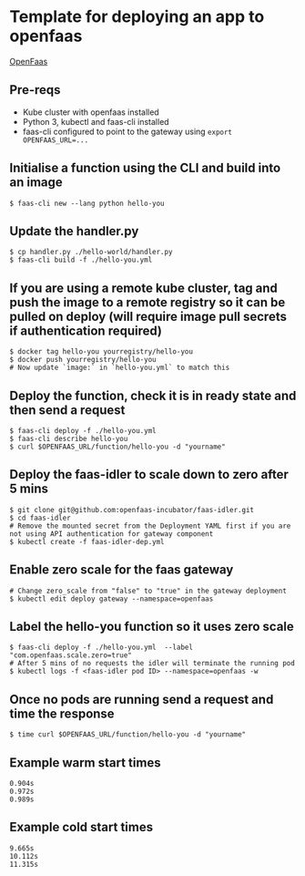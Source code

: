 # Template for deploying an app to openfaas
[OpenFaas](https://www.openfaas.com/)

## Pre-reqs
* Kube cluster with openfaas installed
* Python 3, kubectl and faas-cli installed
* faas-cli configured to point to the gateway using `export OPENFAAS_URL=...`

## Initialise a function using the CLI and build into an image
```
$ faas-cli new --lang python hello-you
```

## Update the handler.py
```
$ cp handler.py ./hello-world/handler.py
$ faas-cli build -f ./hello-you.yml
```

## If you are using a remote kube cluster, tag and push the image to a remote registry so it can be pulled on deploy (will require image pull secrets if authentication required)
```
$ docker tag hello-you yourregistry/hello-you
$ docker push yourregistry/hello-you
# Now update `image:` in `hello-you.yml` to match this
```

## Deploy the function, check it is in ready state and then send a request
```
$ faas-cli deploy -f ./hello-you.yml
$ faas-cli describe hello-you
$ curl $OPENFAAS_URL/function/hello-you -d "yourname"
```

## Deploy the faas-idler to scale down to zero after 5 mins
```
$ git clone git@github.com:openfaas-incubator/faas-idler.git
$ cd faas-idler
# Remove the mounted secret from the Deployment YAML first if you are not using API authentication for gateway component
$ kubectl create -f faas-idler-dep.yml
```

## Enable zero scale for the faas gateway
```
# Change zero_scale from "false" to "true" in the gateway deployment
$ kubectl edit deploy gateway --namespace=openfaas
```

## Label the hello-you function so it uses zero scale
```
$ faas-cli deploy -f ./hello-you.yml  --label "com.openfaas.scale.zero=true"
# After 5 mins of no requests the idler will terminate the running pod
$ kubectl logs -f <faas-idler pod ID> --namespace=openfaas -w
```
## Once no pods are running send a request and time the response
```
$ time curl $OPENFAAS_URL/function/hello-you -d "yourname"
```
## Example warm start times
```
0.904s
0.972s
0.989s
```
## Example cold start times
```
9.665s
10.112s
11.315s
```
